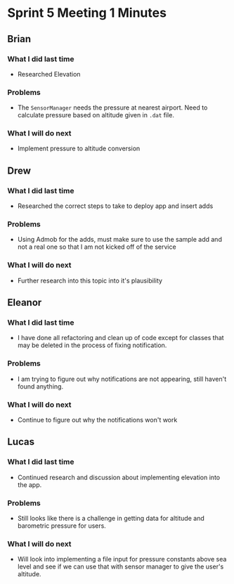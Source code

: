# Sprint 5 Meeting 1 Minutes
## Brian
### What I did last time
* Researched Elevation
### Problems
* The `SensorManager` needs the pressure at nearest airport. Need to calculate pressure based on altitude given in `.dat` file.
### What I will do next
* Implement pressure to altitude conversion
## Drew
### What I did last time
* Researched the correct steps to take to deploy app and insert adds
### Problems
* Using Admob for the adds, must make sure to use the sample add and not a real one so that I am not kicked off of the service
### What I will do next
* Further research into this topic into it's plausibility
## Eleanor
### What I did last time
* I have done all refactoring and clean up of code except for classes that may be deleted in the process of fixing notification.
### Problems
* I am trying to figure out why notifications are not appearing, still haven't found anything.
### What I will do next
* Continue to figure out why the notifications won't work
## Lucas
### What I did last time
* Continued research and discussion about implementing elevation into the app.
### Problems
* Still looks like there is a challenge in getting data for altitude and barometric pressure for users.
### What I will do next
* Will look into implementing a file input for pressure constants above sea level and see if we can use that with sensor manager to give the user's altitude.
